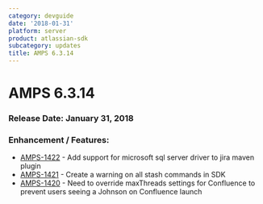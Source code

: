 ```yaml
---
category: devguide
date: '2018-01-31'
platform: server
product: atlassian-sdk
subcategory: updates
title: AMPS 6.3.14
---
```

# AMPS 6.3.14

### Release Date: January 31, 2018

### Enhancement / Features:

- [AMPS-1422](https://ecosystem.atlassian.net/browse/AMPS-1422) - Add support for microsoft sql server driver to jira maven plugin
- [AMPS-1421](https://ecosystem.atlassian.net/browse/AMPS-1421) - Create a warning on all stash commands in SDK 
- [AMPS-1420](https://ecosystem.atlassian.net/browse/AMPS-1420) - Need to override maxThreads settings for Confluence to prevent users seeing a Johnson on Confluence launch
